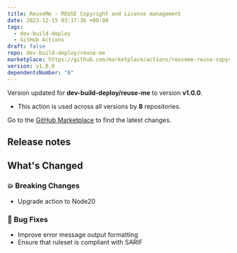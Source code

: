 ```yaml
---
title: ReuseMe - REUSE Copyright and License management
date: 2023-12-15 03:17:36 +00:00
tags:
  - dev-build-deploy
  - GitHub Actions
draft: false
repo: dev-build-deploy/reuse-me
marketplace: https://github.com/marketplace/actions/reuseme-reuse-copyright-and-license-management
version: v1.0.0
dependentsNumber: "8"
---
```



Version updated for **dev-build-deploy/reuse-me** to version **v1.0.0**.
- This action is used across all versions by **8** repositories.

Go to the [GitHub Marketplace](https://github.com/marketplace/actions/reuseme-reuse-copyright-and-license-management) to find the latest changes.

## Release notes

## What's Changed

### 💥 Breaking Changes

- Upgrade action to Node20



### 🐛 Bug Fixes

- Improve error message output formatting
- Ensure that ruleset is compliant with SARIF


